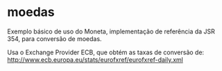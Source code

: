 # moedas

Exemplo básico de uso do Moneta, implementação de referência da JSR 354, para conversão de moedas.

Usa o Exchange Provider ECB, que obtém as taxas de conversão de:
http://www.ecb.europa.eu/stats/eurofxref/eurofxref-daily.xml
